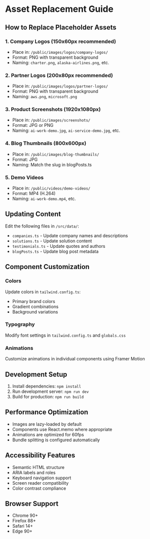 # Asset Replacement Guide

## How to Replace Placeholder Assets

### 1. Company Logos (150x60px recommended)
- Place in: `/public/images/logos/company-logos/`
- Format: PNG with transparent background
- Naming: `charter.png`, `alaska-airlines.png`, etc.

### 2. Partner Logos (200x80px recommended)
- Place in: `/public/images/logos/partner-logos/`
- Format: PNG with transparent background
- Naming: `aws.png`, `microsoft.png`

### 3. Product Screenshots (1920x1080px)
- Place in: `/public/images/screenshots/`
- Format: JPG or PNG
- Naming: `ai-work-demo.jpg`, `ai-service-demo.jpg`, etc.

### 4. Blog Thumbnails (800x600px)
- Place in: `/public/images/blog-thumbnails/`
- Format: JPG
- Naming: Match the slug in blogPosts.ts

### 5. Demo Videos
- Place in: `/public/videos/demo-videos/`
- Format: MP4 (H.264)
- Naming: `ai-work-demo.mp4`, etc.

## Updating Content

Edit the following files in `/src/data/`:
- `companies.ts` - Update company names and descriptions
- `solutions.ts` - Update solution content
- `testimonials.ts` - Update quotes and authors
- `blogPosts.ts` - Update blog post metadata

## Component Customization

### Colors
Update colors in `tailwind.config.ts`:
- Primary brand colors
- Gradient combinations
- Background variations

### Typography
Modify font settings in `tailwind.config.ts` and `globals.css`

### Animations
Customize animations in individual components using Framer Motion

## Development Setup

1. Install dependencies: `npm install`
2. Run development server: `npm run dev`
3. Build for production: `npm run build`

## Performance Optimization

- Images are lazy-loaded by default
- Components use React.memo where appropriate
- Animations are optimized for 60fps
- Bundle splitting is configured automatically

## Accessibility Features

- Semantic HTML structure
- ARIA labels and roles
- Keyboard navigation support
- Screen reader compatibility
- Color contrast compliance

## Browser Support

- Chrome 90+
- Firefox 88+
- Safari 14+
- Edge 90+
